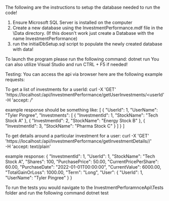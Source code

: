 The following are the instructions to setup the database needed to run the code!

1. Ensure Microsoft SQL Server is installed on the computer
2. Create a new database using the InvestmentPerformance.mdf file in the \Data directory. (If this doesn't work just create a Database with the name InvestmentPerformance)
3. run the initialDbSetup.sql script to populate the newly created database with data!

To launch the program please run the following command:
dotnet run
You can also utilize Visual Studio and run CTRL + F5 if needed!

Testing:
You can access the api via browser here are the following example requests:

To get a list of investments for a userId:
curl -X 'GET' \
  'https://localhost:<port>/api/InvestmentPerformance/getUserInvestments/<userId' \
  -H 'accept: */*'

  example response should be something like:
  [
  {
    "UserId": 1,
    "UserName": "Tyler Pingree",
    "Investments": [
      {
        "InvestmentId": 1,
        "StockName": "Tech Stock A"
      },
      {
        "InvestmentId": 2,
        "StockName": "Energy Stock B"
      },
      {
        "InvestmentId": 3,
        "StockName": "Pharma Stock C"
      }
    ]
  }
]


To get details around a particular investment for a user:
curl -X 'GET' \
  'https://localhost:<port>/api/InvestmentPerformance/getInvestmentDetails/<userId>/<investmentId>' \
  -H 'accept: text/plain'

  example response:
  {
  "InvestmentId": 1,
  "UserId": 1,
  "StockName": "Tech Stock A",
  "Shares": 100,
  "PurchasePrice": 50.00,
  "CurrentPricePerShare": 60.00,
  "PurchaseDate": "2022-01-01T00:00:00",
  "CurrentValue": 6000.00,
  "TotalGainOrLoss": 1000.00,
  "Term": "Long",
  "User": {
    "UserId": 1,
    "UserName": "Tyler Pingree"
  }
}

To run the tests you would navigate to the InvestmentPerforamnceApi\Tests folder and run the following command
dotnet test


